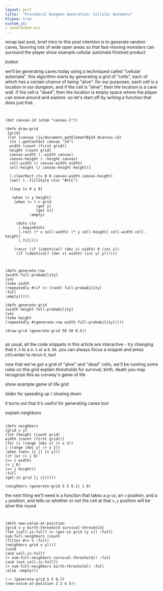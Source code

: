 ```yaml
---
layout: post
title:  "Procedural Dungeon Generation: Cellular Automata"
klipse: true
custom_js:
- seedrandom.min
---
```


recap last post, brief intro to this post
intention is to generate random caves, favoring lots of wide open areas so that fast-moving monsters can surround the player
show example cellular automata finished product


<canvas width="400" height="400"></canvas>

button

we'll be generating caves today using a techniqued called "cellular automata".
this algorithm starts by generating a grid of "cells", each of which has a certain chance of being "alive".
for our purposes, each cell is a location in our dungeon, and if the cell is "alive", then the location is a cave wall.
if the cell is "dead", then the location is empty space where the player can move around and explore.
so let's start off by writing a function that does just that.

<pre class="hidden"><code class="cljs">

(def canvas-id (atom "canvas-1"))

(defn draw-grid
 [grid]
 (let [canvas (js/document.getElementById @canvas-id)
  ctx (.getContext canvas "2d")
  width (count (first grid))
  height (count grid)
  canvas-width (.-width canvas)
  canvas-height (.-height canvas)
  cell-width (/ canvas-width width)
  cell-height (/ canvas-height height)]

  (.clearRect ctx 0 0 canvas-width canvas-height)
  (set! (.-fillStyle ctx) "#CCC")

  (loop [x 0 y 0]

   (when (< y height)
	(when (= (-> grid
			  (get y)
			  (get x))
		   :empty)

	 (doto ctx
	  (.beginPath)
	  (.rect (* x cell-width) (* y cell-height) cell-width cell-height)
	  (.fill)))

	(recur (if (identical? (dec x) width) 0 (inc x))
	 (if (identical? (dec x) width) (inc y) y))))))
</code></pre>


<pre><code class="cljs">

(defn generate-row
[width full-probability]
(vec
(take width
(repeatedly #(if (< (rand) full-probability)
:full
:empty)))))

(defn generate-grid
[width height full-probability]
(vec
(take height
(repeatedly #(generate-row width full-probability)))))

(draw-grid (generate-grid 50 50 0.5))

</code></pre>

<canvas id="canvas-1" width="200" height="200"></canvas>

as usual, all the code snippets in this article are interactive - try changing that `0.5` to a `0.1` or a `0.99`. you can always focus a snippet and press ctrl+enter to rerun it, too!

now that we've got a grid of "alive" and "dead" cells, we'll be running some rules on this grid
explain thresholds for survival, birth, death
you may recognize this as conway's game of life

show example game of life grid

slider for speeding up / slowing down

it turns out that it's useful for generating caves too!

explain neighbors

<pre><code class="cljs">
(defn neighbors
[grid x y]
(let [height (count grid)
width (count (first grid))]
(for [i (range (dec x) (+ x 2))
j (range (dec y) (+ y 2))
:when (not= [i j] [x y])]
(if (or (< i 0)
(>= i width)
(< j 0)
(>= j height))
:full
(get-in grid [j i])))))

(neighbors (generate-grid 5 5 0.1) 1 0)
</code></pre>

the next thing we'll need is a function that takes a `grid`, an `x` position, and a `y` position, and tells us whether or not the cell at that `x,y` position will be alive this round

<pre><code class="cljs">

(defn new-value-at-position
[grid x y birth-threshold survival-threshold]
(let [cell-is-full? (= (get-in grid [y x]) :full)
num-full-neighbors (count
(filter #(= % :full)
(neighbors grid x y)))]
(cond
(and cell-is-full?
(> num-full-neighbors survival-threshold)) :full
(and (not cell-is-full?)
(> num-full-neighbors birth-threshold)) :full
:else :empty)))

(-> (generate-grid 5 5 0.7)
(new-value-at-position 2 2 4 5))

</code></pre>
